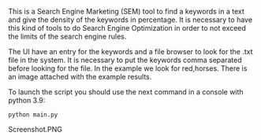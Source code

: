 This is a Search Engine Marketing (SEM) tool to find a keywords in a text and give the density of the keywords in percentage. It is necessary to have this kind of tools to do Search Engine Optimization in order to not exceed the limits of the search engine rules.

The UI have an entry for the keywords and a file browser to look for the .txt file in the system. It is necessary to put the keywords comma separated before looking for the file. In the example we look for red,horses. There is an image attached with the example results.

To launch the script you should use the next command in a console with python 3.9:

    python main.py


Screenshot.PNG